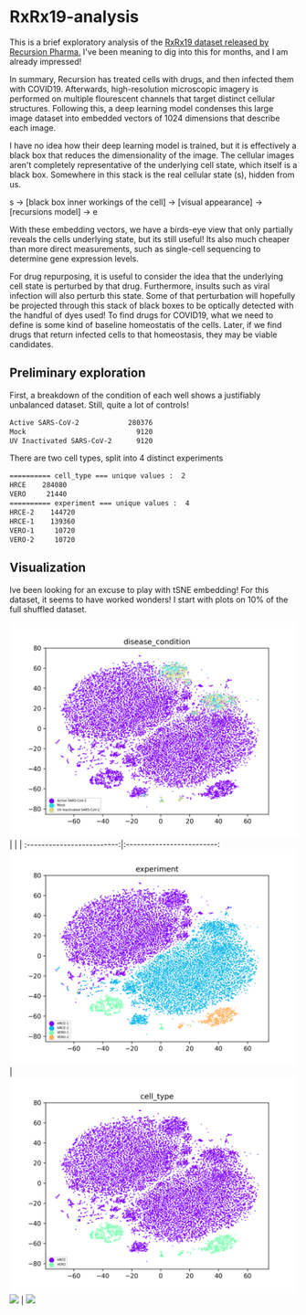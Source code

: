 # RxRx19-analysis

This is a brief exploratory analysis of the [RxRx19 dataset released by Recursion Pharma.](https://www.rxrx.ai/rxrx19a) I've been meaning to dig into this for months, and I am already impressed!

In summary, Recursion has treated cells with drugs, and then infected them with COVID19. Afterwards, high-resolution microscopic imagery is performed on multiple flourescent channels that target distinct cellular structures. Following this, a deep learning model condenses this large image dataset into embedded vectors of 1024 dimensions that describe each image.

I have no idea how their deep learning model is trained, but it is effectively a black box that reduces the dimensionality of the image. The cellular images aren't completely representative of the underlying cell state, which itself is a black box. Somewhere in this stack is the real cellular state (s), hidden from us.

s -> [black box inner workings of the cell] -> [visual appearance] -> [recursions model] -> e

With these embedding vectors, we have a birds-eye view that only partially reveals the cells underlying state, but its still useful! Its also much cheaper than more direct measurements, such as single-cell sequencing to determine gene expression levels. 

For drug repurposing, it is useful to consider the idea that the underlying cell state is perturbed by that drug. Furthermore, insults such as viral infection will also perturb this state. Some of that perturbation will hopefully be projected through this stack of black boxes to be optically detected with the handful of dyes used! To find drugs for COVID19, what we need to define is some kind of baseline homeostatis of the cells. Later, if we find drugs that return infected cells to that homeostasis, they may be viable candidates.

## Preliminary exploration

First, a breakdown of the condition of each well shows a justifiably unbalanced dataset. Still, quite a lot of controls!

	Active SARS-CoV-2            280376
	Mock                           9120
	UV Inactivated SARS-CoV-2      9120


There are two cell types, split into 4 distinct experiments

	========== cell_type === unique values :  2
	HRCE    284080
	VERO     21440
	========== experiment === unique values :  4
	HRCE-2    144720
	HRCE-1    139360
	VERO-1     10720
	VERO-2     10720


## Visualization

Ive been looking for an excuse to play with tSNE embedding! For this dataset, it seems to have worked wonders! I start with plots on 10% of the full shuffled dataset.

![](results/first-10percent/tsne-disease_condition.png)
|              |   |
:-------------------------:|:-------------------------:
![](results/first-10percent/tsne-experiment.png)  |  ![](results/first-10percent/tsne-cell_type.png)
![](results/first-10percent/)  |  ![](results/first-10percent/)
